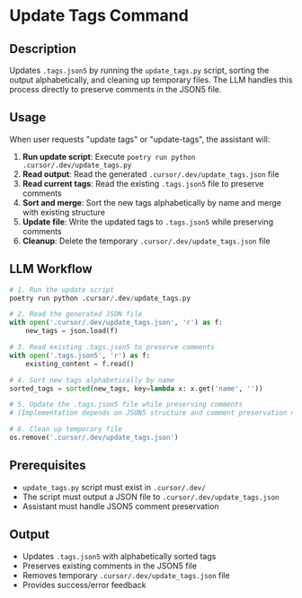 # Update Tags Command

## Description

Updates `.tags.json5` by running the `update_tags.py` script, sorting the output alphabetically, and cleaning up temporary files. The LLM handles this process directly to preserve comments in the JSON5 file.

## Usage

When user requests "update tags" or "update-tags", the assistant will:

1. **Run update script**: Execute `poetry run python .cursor/.dev/update_tags.py`
2. **Read output**: Read the generated `.cursor/.dev/update_tags.json` file
3. **Read current tags**: Read the existing `.tags.json5` file to preserve comments
4. **Sort and merge**: Sort the new tags alphabetically by name and merge with existing structure
5. **Update file**: Write the updated tags to `.tags.json5` while preserving comments
6. **Cleanup**: Delete the temporary `.cursor/.dev/update_tags.json` file

## LLM Workflow

```python
# 1. Run the update script
poetry run python .cursor/.dev/update_tags.py

# 2. Read the generated JSON file
with open('.cursor/.dev/update_tags.json', 'r') as f:
    new_tags = json.load(f)

# 3. Read existing .tags.json5 to preserve comments
with open('.tags.json5', 'r') as f:
    existing_content = f.read()

# 4. Sort new tags alphabetically by name
sorted_tags = sorted(new_tags, key=lambda x: x.get('name', ''))

# 5. Update the .tags.json5 file while preserving comments
# (Implementation depends on JSON5 structure and comment preservation needs)

# 6. Clean up temporary file
os.remove('.cursor/.dev/update_tags.json')
```

## Prerequisites

- `update_tags.py` script must exist in `.cursor/.dev/`
- The script must output a JSON file to `.cursor/.dev/update_tags.json`
- Assistant must handle JSON5 comment preservation

## Output

- Updates `.tags.json5` with alphabetically sorted tags
- Preserves existing comments in the JSON5 file
- Removes temporary `.cursor/.dev/update_tags.json` file
- Provides success/error feedback
